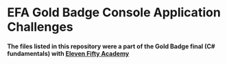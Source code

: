 # EFA Gold Badge Console Application Challenges

#### The files listed in this repository were a part of the Gold Badge final (C# fundamentals) with [Eleven Fifty Academy](https://www.elevenfifty.org/)

